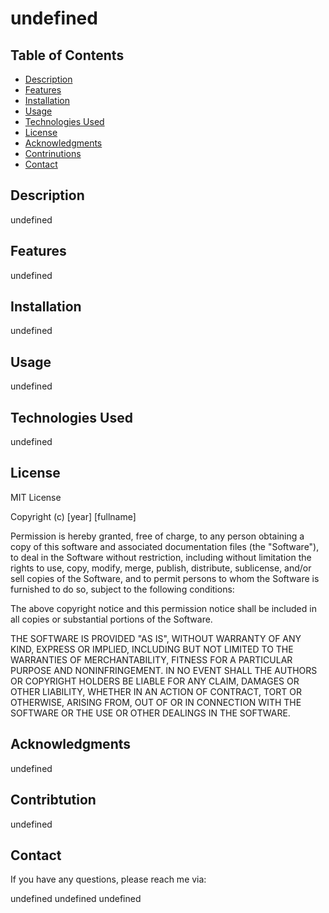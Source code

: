 # undefined

  ## Table of Contents
  
  - [Description](#description)
  - [Features](#features)
  - [Installation](#installation)
  - [Usage](#usage)
  - [Technologies Used](#technologies-used)
  - [License](#license)
  - [Acknowledgments](#acknowledgments)
  - [Contrinutions](#contrinutions)
  - [Contact](#contact)
  
  
  ## Description
  undefined
  

  ## Features
  undefined
  
  
  ## Installation
  undefined
  
  
  ## Usage
  undefined  


  ## Technologies Used
  undefined    
  
  
  ## License
  MIT License

Copyright (c) [year] [fullname]

Permission is hereby granted, free of charge, to any person obtaining a copy
of this software and associated documentation files (the "Software"), to deal
in the Software without restriction, including without limitation the rights
to use, copy, modify, merge, publish, distribute, sublicense, and/or sell
copies of the Software, and to permit persons to whom the Software is
furnished to do so, subject to the following conditions:

The above copyright notice and this permission notice shall be included in all
copies or substantial portions of the Software.

THE SOFTWARE IS PROVIDED "AS IS", WITHOUT WARRANTY OF ANY KIND, EXPRESS OR
IMPLIED, INCLUDING BUT NOT LIMITED TO THE WARRANTIES OF MERCHANTABILITY,
FITNESS FOR A PARTICULAR PURPOSE AND NONINFRINGEMENT. IN NO EVENT SHALL THE
AUTHORS OR COPYRIGHT HOLDERS BE LIABLE FOR ANY CLAIM, DAMAGES OR OTHER
LIABILITY, WHETHER IN AN ACTION OF CONTRACT, TORT OR OTHERWISE, ARISING FROM,
OUT OF OR IN CONNECTION WITH THE SOFTWARE OR THE USE OR OTHER DEALINGS IN THE
SOFTWARE. 
  
  ## Acknowledgments
  undefined 


  ## Contribtution
  undefined
  

  ## Contact
  If you have any questions, please reach me via:

  undefined 
  undefined 
  undefined 


  